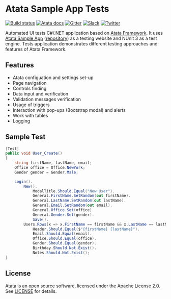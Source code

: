 # Atata Sample App Tests

[![Build status](https://dev.azure.com/atata-framework/atata-sample-app-tests/_apis/build/status/atata-sample-app-tests-ci)](https://dev.azure.com/atata-framework/atata-sample-app-tests/_build/latest?definitionId=26)
[![Atata docs](https://img.shields.io/badge/docs-Atata_Framework-orange.svg)](https://atata.io)
[![Gitter](https://badges.gitter.im/atata-framework/atata.svg)](https://gitter.im/atata-framework/atata)
[![Slack](https://img.shields.io/badge/join-Slack-green.svg?colorB=4EB898)](https://join.slack.com/t/atata-framework/shared_invite/enQtNDMzMzk3OTY5NjgzLTJlNzAyN2E3MzY3MDE4ZGE1ZDQzOGY2NThiYWExZTNkNDc5YjdlNzFjYmUwYjZmNDI2MDJlMGQ3ODNlMDljMzU)
[![Twitter](https://img.shields.io/badge/follow-@AtataFramework-blue.svg)](https://twitter.com/AtataFramework)

Automated UI tests C#/.NET application based on [Atata Framework](https://github.com/atata-framework/atata).
It uses [Atata Sample App](https://demo.atata.io) ([repository](https://github.com/atata-framework/atata-sample-app)) as a testing website and NUnit 3 as a test engine.
Tests application demonstrates different testing approaches and features of Atata Framework.

## Features

* Atata configuation and settings set-up
* Page navigation
* Controls finding
* Data input and verification
* Validation messages verification
* Usage of triggers
* Interaction with pop-ups (Bootstrap modal) and alerts
* Work with tables
* Logging

## Sample Test

```cs
[Test]
public void User_Create()
{
    string firstName, lastName, email;
    Office office = Office.NewYork;
    Gender gender = Gender.Male;

    Login().
        New().
            ModalTitle.Should.Equal("New User").
            General.FirstName.SetRandom(out firstName).
            General.LastName.SetRandom(out lastName).
            General.Email.SetRandom(out email).
            General.Office.Set(office).
            General.Gender.Set(gender).
            Save().
        Users.Rows[x => x.FirstName == firstName && x.LastName == lastName && x.Email == email && x.Office == office].View().
            Header.Should.Equal($"{firstName} {lastName}").
            Email.Should.Equal(email).
            Office.Should.Equal(office).
            Gender.Should.Equal(gender).
            Birthday.Should.Not.Exist().
            Notes.Should.Not.Exist();
}
```

## License

Atata is an open source software, licensed under the Apache License 2.0. See [LICENSE](LICENSE) for details.